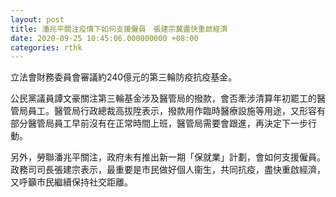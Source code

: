 ```yaml
---
layout: post
title: 潘兆平關注疫情下如何支援僱員　張建宗冀盡快重啟經濟
date: 2020-09-25 10:45:06.000000000 +08:00
categories: rthk
---
```


立法會財務委員會審議約240億元的第三輪防疫抗疫基金。

公民黨議員譚文豪關注第三輪基金涉及醫管局的撥款，會否牽涉清算年初罷工的醫管局員工。醫管局行政總裁高拔陞表示，撥款用作臨時醫療設施等用途，又形容有部分醫管局員工早前沒有在正常時間上班，醫管局需要會跟進，再決定下一步行動。

另外，勞聯潘兆平關注，政府未有推出新一期「保就業」計劃，會如何支援僱員。政務司司長張建宗表示，最重要是市民做好個人衞生，共同抗疫，盡快重啟經濟，又呼籲市民繼續保持社交距離。
